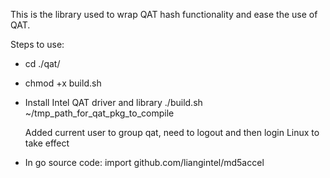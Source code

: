 This is the library used to wrap QAT hash functionality and ease the use of QAT.

Steps to use:
* cd ./qat/

* chmod +x build.sh

* Install Intel QAT driver and library
  ./build.sh ~/tmp_path_for_qat_pkg_to_compile

  Added current user to group qat, need to logout and then login Linux to take effect

* In go source code:
  import github.com/liangintel/md5accel

